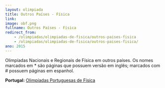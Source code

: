 ```yaml
---
layout: olimpiada
title: Outros Países - Física
link:  
image: obf.png
fullname: Outros Países - Física
redirect_from: 
    - /olimpiadas/olimpiadas-de-fisica/outros-paises-fisica
    - /olimpiadas/olimpiadas-de-fisica/outros-paises-fisica/
ano: 2015
---
```

 Olimpíadas Nacionais e Regionais de Física em outros países. Os nomes marcados em \* são páginas que possuem versão em inglês; marcados com # possuem páginas em espanhol.


**Portugal:** [Olimpíadas Portuguesas de Física][1]




[1]: http://olimpiadas.spf.pt/
